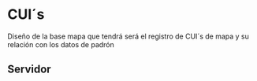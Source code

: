 # CUI´s

Diseño de la base mapa que tendrá será el registro de CUI´s de mapa y su relación con los datos de padrón

## Servidor

